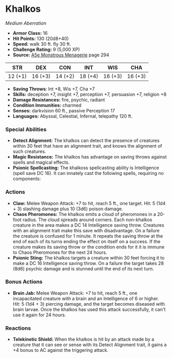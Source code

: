 # Khalkos

*Medium* *Aberration*

- **Armor Class:** 16
- **Hit Points:** 130 (20d8+40)
- **Speed:** walk 30 ft. fly 30 ft.
- **Challenge Rating:** 9 (5,000 XP)
- **Source:** [A5e Monstrous Menagerie](https://enpublishingrpg.com/products/level-up-monstrous-menagerie-a5e) page 294

| STR | DEX | CON | INT | WIS | CHA |
| --- | --- | --- | --- | --- | --- |
| 12 (+1) | 16 (+3) | 14 (+2) | 18 (+4) | 16 (+3) | 16 (+3) |

- **Saving Throws**: Int +8, Wis +7, Cha +7
- **Skills:** deception +7, insight +7, perception +7, persuasion +7, religion +8
- **Damage Resistances:** fire, psychic, radiant
- **Condition Immunities:** charmed
- **Senses:** darkvision 60 ft., passive Perception 17
- **Languages:** Abyssal, Celestial, Infernal, telepathy 120 ft.

### Special Abilities

- **Detect Alignment:** The khalkos can detect the presence of creatures within 30 feet that have an alignment trait, and knows the alignment of such creatures.
- **Magic Resistance:** The khalkos has advantage on saving throws against spells and magical effects.
- **Psionic Spellcasting:** The khalkoss spellcasting ability is Intelligence (spell save DC 16). It can innately cast the following spells, requiring no components:

### Actions

- **Claw:** Melee Weapon Attack: +7 to hit, reach 5 ft., one target. Hit: 5 (1d4 + 3) slashing damage plus 10 (3d6) poison damage.
- **Chaos Pheromones:** The khalkos emits a cloud of pheromones in a 20-foot radius. The cloud spreads around corners. Each non-khalkos creature in the area makes a DC 14 Intelligence saving throw. Creatures with an alignment trait make this save with disadvantage. On a failure  the creature is confused for 1 minute. It repeats the saving throw at the end of each of its turns  ending the effect on itself on a success. If the creature makes its saving throw or the condition ends for it  it is immune to Chaos Pheromones for the next 24 hours.
- **Psionic Sting:** The khalkos targets a creature within 30 feet  forcing it to make a DC 16 Intelligence saving throw. On a failure  the target takes 28 (8d6) psychic damage and is stunned until the end of its next turn.

### Bonus Actions

- **Brain Jab:** Melee Weapon Attack: +7 to hit, reach 5 ft., one incapacitated creature with a brain and an Intelligence of 6 or higher. Hit: 5 (1d4 + 3) piercing damage, and the target becomes diseased with brain larvae. Once the khalkos has used this attack successfully, it can't use it again for 24 hours.

### Reactions

- **Telekinetic Shield:** When the khalkos is hit by an attack made by a creature that it can see or sense with its Detect Alignment trait, it gains a +4 bonus to AC against the triggering attack.


